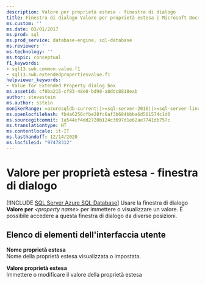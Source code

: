 ```yaml
---
description: Valore per proprietà estesa - finestra di dialogo
title: Finestra di dialogo Valore per proprietà estesa | Microsoft Docs
ms.custom: ''
ms.date: 03/01/2017
ms.prod: sql
ms.prod_service: database-engine, sql-database
ms.reviewer: ''
ms.technology: ''
ms.topic: conceptual
f1_keywords:
- sql13.swb.common.value.f1
- sql13.swb.extendedpropertiesvalue.f1
helpviewer_keywords:
- Value for Extended Property dialog box
ms.assetid: cf0ba215-cf83-48e0-bd98-a8ddc8810eab
author: stevestein
ms.author: sstein
monikerRange: =azuresqldb-current||>=sql-server-2016||>=sql-server-linux-2017||=azuresqldb-mi-current
ms.openlocfilehash: fb4a6256cfbe28fc6af3b684bbba6d561574c1d0
ms.sourcegitcommit: 1a544cf4dd2720b124c3697d1e62ae7741db757c
ms.translationtype: HT
ms.contentlocale: it-IT
ms.lasthandoff: 12/14/2020
ms.locfileid: "97478312"
---
```

# <a name="value-for-extended-property-dialog-box"></a>Valore per proprietà estesa - finestra di dialogo
[!INCLUDE [SQL Server Azure SQL Database](../../includes/applies-to-version/sql-asdb.md)]
  Usare la finestra di dialogo **Valore per** _\<property name>_ per immettere o visualizzare un valore. È possibile accedere a questa finestra di dialogo da diverse posizioni.  
  
## <a name="ui-element-list"></a>Elenco di elementi dell'interfaccia utente  
 **Nome proprietà estesa**  
 Nome della proprietà estesa visualizzata o impostata.  
  
 **Valore proprietà estesa**  
 Immettere o modificare il valore della proprietà estesa  
  
  
